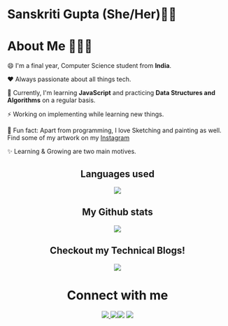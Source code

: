 # Sanskriti Gupta (She/Her)👋🏻

# About Me 👩🏻‍💻

😄 I'm a final year, Computer Science student from **India**.

❤️ Always passionate about all things tech.

🌱 Currently, I'm learning **JavaScript** and practicing **Data Structures and Algorithms** on a regular basis.

⚡ Working on implementing while learning new things.

🎨 Fun fact: Apart from programming, I love Sketching and painting as well. Find some of my artwork on my [Instagram](https://t.co/geBT5d9AnO?amp=1)

✨ Learning & Growing are two main motives.

<!-- Langs -->

<h2 align="center">Languages used</h2>

<p align="center" ><img src="https://github-readme-stats.vercel.app/api/top-langs/?username=SanskritiGupta05&layout=compact&theme=midnight-purple" /></p>

<!-- Stats -->
<h2 align="center">My Github stats</h2>

<p align="center" ><img src="https://github-readme-stats.vercel.app/api?username=SanskritiGupta05&count_private=true&show_icons=true&theme=radical" /></p>

<!-- Blogs -->
<h2 align="center">Checkout my Technical Blogs!</h2>
<p align="center">
<a href="https://sanskritigupta.hashnode.dev/" rel="nofollow"><img src="https://img.shields.io/badge/Hashnode-2962FF?style=for-the-badge&logo=hashnode&logoColor=white"/></a>
</p>

<!-- Connect -->
<h1 align="center">Connect with me</h2>

<p align="center">
<a href="https://twitter.com/GuptaSanskritii" rel="nofollow"><img src="https://img.icons8.com/fluency/48/000000/twitter.png"/></a><a href="mailto:sanskritigupta0005@gmail.com">
<img src="https://img.icons8.com/color/48/000000/gmail-new.png"/></a><a href="https://www.linkedin.com/in/sanskritiguptaa/"><img src="https://img.icons8.com/color/48/000000/linkedin.png"/></a> <a href="https://linkfree.io/SanskritiGupta05"><img src="https://linkfree.io/_next/image?url=%2Flogo192.png&w=32&q=75"/></a>
</p>
